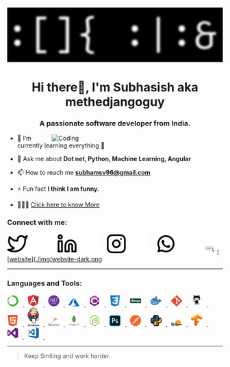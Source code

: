 [![MasterHead](./img/Background.jpg)](https://linkedin.com/in/subhswain)
<h1 align="center">Hi there👋, I'm Subhasish aka methedjangoguy</h1>
<h3 align="center">A passionate software developer from India.</h3>
<img align="right" alt="Coding" width="400" src="https://c.tenor.com/NOYF3f82b_gAAAAC/programmer.gif">

- 🌱 I’m currently learning everything 🤣

- 💬 Ask me about **Dot net, Python, Machine Learning, Angular**

- 📫 How to reach me **subhamsv96@gmail.com**

- ⚡ Fun fact **I think I am funny.**

- 🧑🏼‍💻 [Click here to know More](https://subhasishswainofficial.vercel.app/)

<h3 align="left">Connect with me:</h3>

[![website](./img/twitter-light.svg)](https://twitter.com/iSUBHASISHSWAIN#gh-light-mode-only)
[![website](./img/twitter-dark.svg)](https://twitter.com/iSUBHASISHSWAIN#gh-dark-mode-only)
&nbsp;&nbsp;
[![website](./img/linkedin-light.svg)](https://linkedin.com/in/subhswain#gh-light-mode-only)
[![website](./img/linkedin-dark.svg)](https://linkedin.com/in/subhswain#gh-dark-mode-only)
&nbsp;&nbsp;
[![website](./img/instagram-light.svg)](https://instagram.com/subhasishswainofficial#gh-light-mode-only)
[![website](./img/instagram-dark.svg)](https://instagram.com/subhasishswainofficial#gh-dark-mode-only)
&nbsp;&nbsp;
[![website](./img/whatsapp-light.svg)](https://wa.link/wrjbgn#gh-light-mode-only)
[![website](./img/whatsapp-dark.svg)](https://wa.link/wrjbgn#gh-dark-mode-only)
&nbsp;&nbsp;
[![website](./img/website-light.png)](https://subhasishswainofficial.vercel.app/#gh-light-mode-only)
[![website](./img/website-dark.png](https://subhasishswainofficial.vercel.app/#gh-dark-mode-only)

---
<h3 align="left">Languages and Tools:</h3>
<p align="left"> 

<a href="https://www.anaconda.com/" target="_blank" rel="noreferrer"> <img style="padding-right:10px;" src="./img/anaconda.png" alt="anaconda" width="26px"/> </a> &nbsp;
<a href="https://angular.io" target="_blank" rel="noreferrer"> <img style="padding-right:10px;" src="./img/angular.svg" alt="angular" width="26px"/> </a> &nbsp;
<a href="https://dotnet.microsoft.com/en-us/learn/aspnet/what-is-aspnet-core" target="_blank" rel="noreferrer"> <img style="padding-right:10px;" src="./img/dotnetcore.svg" alt="Asp.Net Core" width="26px"/> </a> &nbsp;
<a href="https://azure.microsoft.com/en-in/overview/what-is-azure/" target="_blank" rel="noreferrer"> <img style="padding-right:10px;" src="./img/azure.svg" alt="Microsoft Azure" width="26px"/> </a> &nbsp;
<a href="https://www.c-sharpcorner.com/article/what-is-c-sharp/" target="_blank" rel="noreferrer"> <img style="padding-right:10px;" src="./img/csharp.svg" alt="C#" width="26px"/> </a> &nbsp;
<a href="https://www.w3schools.com/whatis/whatis_css.asp" target="_blank" rel="noreferrer"> <img style="padding-right:10px;" src="./img/css3.svg" alt="CSS3" width="26px"/> </a> &nbsp;
<a href="https://www.pythonforbeginners.com/learn-python/what-is-django" target="_blank" rel="noreferrer"> <img style="padding-right:10px;" src="./img/django.svg" alt="Django" width="26px"/> </a> &nbsp;
<a href="https://www.ibm.com/cloud/learn/docker" target="_blank" rel="noreferrer"> <img style="padding-right:10px;" src="./img/docker.svg" alt="Docker" width="26px"/> </a> &nbsp;
<a href="https://www.git-scm.com/book/en/v2/Getting-Started-What-is-Git%3F" target="_blank" rel="noreferrer"> <img style="padding-right:10px;" src="./img/git.svg" alt="Git" width="26px"/> </a> &nbsp;
<a href="https://www.w3schools.com/whatis/whatis_github.asp" target="_blank" rel="noreferrer"> <img style="padding-right:10px;" src="./img/github.svg" alt="GitHub" width="26px"/> </a> &nbsp;
<a href="https://www.w3schools.com/whatis/whatis_html.asp" target="_blank" rel="noreferrer"> <img style="padding-right:10px;" src="./img/html.svg" alt="Html" width="26px"/> </a> &nbsp;
<a href="https://www.tutorialspoint.com/jenkins/jenkins_overview.htm" target="_blank" rel="noreferrer"> <img style="padding-right:10px;" src="./img/jenkins.svg" alt="Jenkins" width="26px"/> </a> &nbsp;
<a href="https://www.tutorialspoint.com/ms_sql_server/ms_sql_server_overview.htm" target="_blank" rel="noreferrer"> <img style="padding-right:10px;" src="./img/microsoft-sql-server.svg" alt="Microsoft SQL Server" width="26px"/> </a> &nbsp;
<a href="https://www.mongodb.com/what-is-mongodb" target="_blank" rel="noreferrer"> <img style="padding-right:10px;" src="./img/mongodb.svg" alt="Mongodb" width="26px"/> </a> &nbsp;
<a href="https://nodejs.org/en/about/" target="_blank" rel="noreferrer"> <img style="padding-right:10px;" src="./img/node-js.svg" alt="Node.js" width="26px"/> </a> &nbsp;
<a href="https://www.guru99.com/introduction-to-photoshop-cc.html" target="_blank" rel="noreferrer"> <img style="padding-right:10px;" src="./img/adobe-photoshop.svg" alt="Adobe Photoshop" width="26px"/> </a> &nbsp;
<a href="https://www.postman.com/product/what-is-postman/" target="_blank" rel="noreferrer"> <img style="padding-right:10px;" src="./img/postman.svg" alt="Postman" width="26px"/> </a> &nbsp;
<a href="https://www.python.org/doc/essays/blurb/" target="_blank" rel="noreferrer"> <img style="padding-right:10px;" src="./img/python.svg" alt="Python" width="26px"/> </a> &nbsp;
<a href="https://www.tutorialspoint.com/scikit_learn/scikit_learn_introduction.htm" target="_blank" rel="noreferrer"> <img style="padding-right:10px;" src="./img/scikit-learn.svg" alt="Sklearn" width="26px"/> </a> &nbsp;
<a href="https://www.tensorflow.org/" target="_blank" rel="noreferrer"> <img style="padding-right:10px;" src="./img/tensorflow.svg" alt="Tensorflow" width="26px"/> </a> &nbsp;
<a href="https://www.geeksforgeeks.org/introduction-to-visual-studio/" target="_blank" rel="noreferrer"> <img style="padding-right:10px;" src="./img/visualstudio.svg" alt="Visual Studio" width="26px"/> </a> &nbsp;
<a href="https://www.educba.com/what-is-visual-studio-code/" target="_blank" rel="noreferrer"> <img style="padding-right:10px;" src="./img/visual-studio-code.svg" alt="Visual Studio Code" width="26px"/> </a> &nbsp;
</p>

---
>Keep Smiling and work harder.
